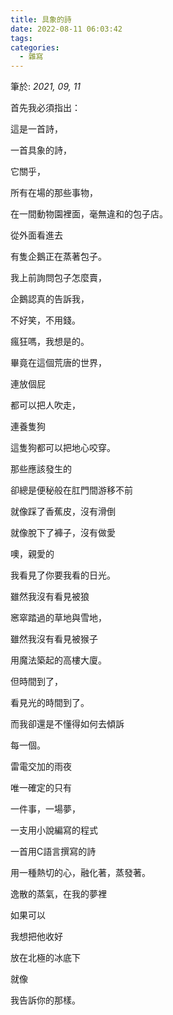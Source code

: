 ```yaml
---
title: 具象的詩
date: 2022-08-11 06:03:42
tags:
categories:
  - 雜寫
---
```


筆於: *2021, 09, 11*

首先我必須指出：

這是一首詩，

一首具象的詩，

它關乎，

所有在場的那些事物，

在一間動物園裡面，毫無違和的包子店。

從外面看進去

有隻企鵝正在蒸著包子。

我上前詢問包子怎麼賣，

企鵝認真的告訴我，

不好笑，不用錢。

瘋狂嗎，我想是的。

畢竟在這個荒唐的世界，

連放個屁

都可以把人吹走，

連養隻狗

這隻狗都可以把地心咬穿。

那些應該發生的

卻總是便秘般在肛門間游移不前

就像踩了香蕉皮，沒有滑倒

就像脫下了褲子，沒有做愛

噢，親愛的

我看見了你要我看的日光。

雖然我沒有看見被狼

窸窣踏過的草地與雪地，

雖然我沒有看見被猴子

用魔法築起的高樓大廈。

但時間到了，

看見光的時間到了。

而我卻還是不懂得如何去傾訴

每一個。

雷電交加的雨夜

唯一確定的只有

一件事，一場夢，

一支用小說編寫的程式

一首用C語言撰寫的詩

用一種熱切的心，融化著，蒸發著。

逸散的蒸氣，在我的夢裡

如果可以

我想把他收好

放在北極的冰底下

就像

我告訴你的那樣。
